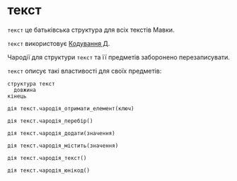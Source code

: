 # текст

`текст` це батьківська структура для всіх текстів Мавки.

`текст` використовує [Кодування Д](https://кдб.укр/документи/КД.html).

Чародії для структури `текст` та її предметів заборонено перезаписувати.

`текст` описує такі властивості для своїх предметів:

```мавка
структура текст
  довжина
кінець
```

```мавка
дія текст.чародія_отримати_елемент(ключ)
```

```мавка
дія текст.чародія_перебір()
```

```мавка
дія текст.чародія_додати(значення)
```

```мавка
дія текст.чародія_містить(значення)
```

```мавка
дія текст.чародія_текст()
```

```мавка
дія текст.чародія_юнікод()
```
